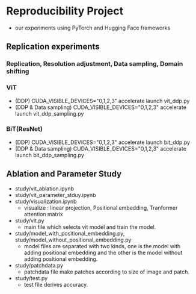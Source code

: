 # Reproducibility Project
- our experiments using PyTorch and Hugging Face frameworks

## Replication experiments   
### Replication, Resolution adjustment, Data sampling, Domain shifting

### ViT
- (DDP) CUDA_VISIBLE_DEVICES="0,1,2,3" accelerate launch vit_ddp.py
- (DDP & Data sampling) CUDA_VISIBLE_DEVICES="0,1,2,3" accelerate launch vit_ddp_sampling.py

### BiT(ResNet)
- (DDP) CUDA_VISIBLE_DEVICES="0,1,2,3" accelerate launch bit_ddp.py
- (DDP & Data sampling) CUDA_VISIBLE_DEVICES="0,1,2,3" accelerate launch bit_ddp_sampling.py

## Ablation and Parameter Study
- study/vit_ablation.ipynb 
- study/vit_parameter_stduy.ipynb
- study/visualization.ipynb
  - visualize : linear projection, Positional embedding, Tranformer attention matrix
- study/vit.py
  - main file which selects vit model and train the model.
- study/model_with_positional_embedding.py, study/model_without_positional_embedding.py
  - model files are separated with two kinds, one is the model with adding positional embedding and the other is the model without adding positional embedding.
- study/patchdata.py 
  - patchdata file make patches according to size of image and patch.
- study/test.py
  - test file derives accuracy.
